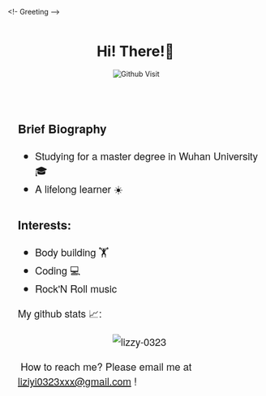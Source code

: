 <!- Greeting -->
<div style="display: flex; align-items: center; align-content: flex-start; justify-content: center; flex-direction: column;">
<h1 align="center">Hi! There!🙋</h1> 
<img align="right" alt="Github Visit" src="https://komarev.com/ghpvc/?username=lizzy-0323&color=blue&style=flat&label=PROFILE+VISITORS"/>
</div>

<!-- Brief Biography -->
<div style="display:flex;flex-direction: row; flex-wrap: nowrap; justify-content: flex-start; align-items: flex-start; align-content: center;width: 100vw;margin-top: 50px;font-size:1.25rem;font-family: 'Helvetica Neue', Helvetica, 'Microsoft YaHei', '微软雅黑', Arial, sans-serif;">
<div style="width:50%;margin-left: 20px;"> 
 <h3>Brief Biography</h3>
        <ul>
            <li>Studying for a master degree in Wuhan University 🎓</li>
            <li>A lifelong learner ☀️</li>
        </ul>
        <h3>Interests:</h3>
        <ul>
            <li>Body building 🏋</li>
            <li>Coding 💻</li>
            <li>Rock'N Roll music 🎸</li>
        </ul>
My github stats 📈:

<p align="center"> <img src="https://github-readme-stats.vercel.app/api?username=lizzy-0323&show_icons=true&theme=gotham" alt="lizzy-0323" />

🤝How to reach me?  Please email me at liziyi0323xxx@gmail.com !
